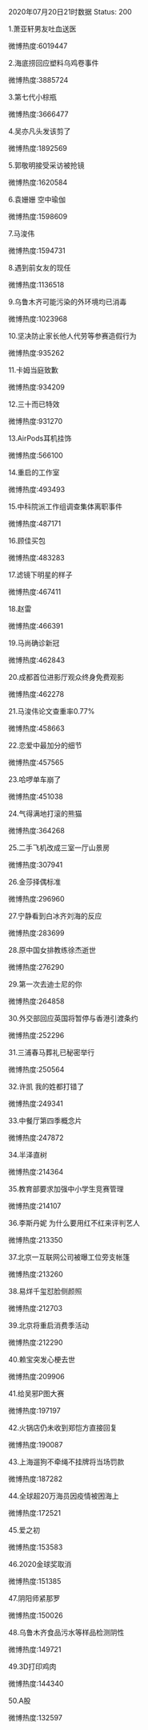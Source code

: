 2020年07月20日21时数据
Status: 200

1.萧亚轩男友吐血送医

微博热度:6019447

2.海底捞回应塑料乌鸡卷事件

微博热度:3885724

3.第七代小棕瓶

微博热度:3666477

4.吴亦凡头发该剪了

微博热度:1892569

5.郭敬明接受采访被抢镜

微博热度:1620584

6.袁姗姗 空中瑜伽

微博热度:1598609

7.马浚伟

微博热度:1594731

8.遇到前女友的现任

微博热度:1136518

9.乌鲁木齐可能污染的外环境均已消毒

微博热度:1023968

10.坚决防止家长他人代劳等参赛造假行为

微博热度:935262

11.卡姆当庭致歉

微博热度:934209

12.三十而已特效

微博热度:931270

13.AirPods耳机挂饰

微博热度:566100

14.重启的工作室

微博热度:493493

15.中科院派工作组调查集体离职事件

微博热度:487171

16.顾佳买包

微博热度:483283

17.滤镜下明星的样子

微博热度:467411

18.赵雷

微博热度:466391

19.马尚确诊新冠

微博热度:462843

20.成都首位进影厅观众终身免费观影

微博热度:462278

21.马浚伟论文查重率0.77%

微博热度:458663

22.恋爱中最加分的细节

微博热度:457565

23.哈啰单车崩了

微博热度:451038

24.气得满地打滚的熊猫

微博热度:364268

25.二手飞机改成三室一厅山景房

微博热度:307941

26.金莎择偶标准

微博热度:296960

27.宁静看到白冰齐刘海的反应

微博热度:283699

28.原中国女排教练徐杰逝世

微博热度:276290

29.第一次去迪士尼的你

微博热度:264858

30.外交部回应英国将暂停与香港引渡条约

微博热度:252296

31.三浦春马葬礼已秘密举行

微博热度:250564

32.许凯 我的姓都打错了

微博热度:249341

33.中餐厅第四季概念片

微博热度:247872

34.半泽直树

微博热度:214364

35.教育部要求加强中小学生竞赛管理

微博热度:214107

36.李斯丹妮 为什么要用红不红来评判艺人

微博热度:213350

37.北京一互联网公司被曝工位旁支帐篷

微博热度:213260

38.易烊千玺怼脸侧颜照

微博热度:212703

39.北京将重启消费季活动

微博热度:212290

40.赖宝突发心梗去世

微博热度:209906

41.给吴邪P图大赛

微博热度:197197

42.火锅店仍未收到郑恺方直接回复

微博热度:190087

43.上海遛狗不牵绳不挂牌将当场罚款

微博热度:187282

44.全球超20万海员因疫情被困海上

微博热度:172521

45.爱之初

微博热度:153583

46.2020金球奖取消

微博热度:151385

47.阴阳师紧那罗

微博热度:150026

48.乌鲁木齐食品污水等样品检测阴性

微博热度:149721

49.3D打印鸡肉

微博热度:144340

50.A股

微博热度:132597


